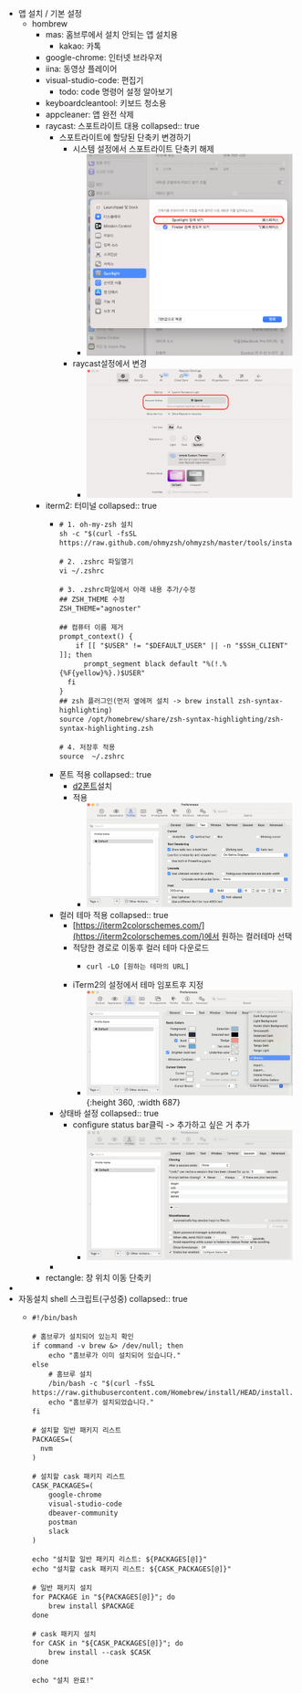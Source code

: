 - 앱 설치 / 기본 설정
	- hombrew
		- mas: 홈브루에서 설치 안되는 앱 설치용
			- kakao: 카톡
		- google-chrome: 인터넷 브라우저
		- iina: 동영상 플레이어
		- visual-studio-code: 편집기
			- todo: code 명령어 설정 알아보기
		- keyboardcleantool: 키보드 청소용
		- appcleaner: 앱 완전 삭제
		- raycast: 스포트라이트 대용
		  collapsed:: true
			- 스포트라이트에 할당된 단축키 변경하기
				- 시스템 설정에서 스포트라이트 단축키 해제
					- ![image.png](../assets/image_1713943450556_0.png)
				- raycast설정에서 변경
					- ![image.png](../assets/image_1713943530352_0.png)
		- iterm2: 터미널
		  collapsed:: true
			- ```shell
			  # 1. oh-my-zsh 설치
			  sh -c "$(curl -fsSL https://raw.github.com/ohmyzsh/ohmyzsh/master/tools/install.sh)"
			  
			  # 2. .zshrc 파일열기
			  vi ~/.zshrc
			  
			  # 3. .zshrc파일에서 아래 내용 추가/수정
			  ## ZSH_THEME 수정
			  ZSH_THEME="agnoster"
			  
			  ## 컴퓨터 이름 제거
			  prompt_context() {
			      if [[ "$USER" != "$DEFAULT_USER" || -n "$SSH_CLIENT" ]]; then
			        prompt_segment black default "%(!.%{%F{yellow}%}.)$USER"
			    fi
			  }
			  ## zsh 플러그인(먼저 옆에꺼 설치 -> brew install zsh-syntax-highlighting)
			  source /opt/homebrew/share/zsh-syntax-highlighting/zsh-syntax-highlighting.zsh
			  
			  # 4. 저장후 적용
			  source  ~/.zshrc
			  ```
			- 폰트 적용
			  collapsed:: true
				- [d2폰트](https://github.com/naver/d2codingfont/?tab=readme-ov-file)설치
				- 적용
					- ![image.png](../assets/image_1713942399719_0.png)
			- 컬러 테마 적용
			  collapsed:: true
				- [https://iterm2colorschemes.com/](https://iterm2colorschemes.com/)에서 원하는 컬러테마 선택
				- 적당한 경로로 이동후 컬러 테마 다운로드
					- ```shell
					  curl -LO [원하는 테마의 URL]
					  ```
				- iTerm2의 설정에서 테마 임포트후 지정
					- ![image.png](../assets/image_1713943896077_0.png){:height 360, :width 687}
			- 상태바 설정
			  collapsed:: true
				- configure status bar클릭 -> 추가하고 싶은 거 추가
					- ![image.png](../assets/image_1713944351283_0.png)
			-
		- rectangle: 창 위치 이동 단축키
-
- 자동설치 shell 스크립트(구성중)
  collapsed:: true
	- ```shell
	  #!/bin/bash
	  
	  # 홈브루가 설치되어 있는지 확인
	  if command -v brew &> /dev/null; then
	      echo "홈브루가 이미 설치되어 있습니다."
	  else
	      # 홈브루 설치
	      /bin/bash -c "$(curl -fsSL https://raw.githubusercontent.com/Homebrew/install/HEAD/install.sh)"
	      echo "홈브루가 설치되었습니다."
	  fi
	  
	  # 설치할 일반 패키지 리스트
	  PACKAGES=(
	  	nvm
	  )
	  
	  # 설치할 cask 패키지 리스트
	  CASK_PACKAGES=(
	      google-chrome
	      visual-studio-code
	      dbeaver-community
	      postman
	      slack
	  )
	  
	  echo "설치할 일반 패키지 리스트: ${PACKAGES[@]}"
	  echo "설치할 cask 패키지 리스트: ${CASK_PACKAGES[@]}"
	  
	  # 일반 패키지 설치
	  for PACKAGE in "${PACKAGES[@]}"; do
	      brew install $PACKAGE
	  done
	  
	  # cask 패키지 설치
	  for CASK in "${CASK_PACKAGES[@]}"; do
	      brew install --cask $CASK
	  done
	  
	  echo "설치 완료!"
	  ```